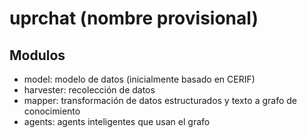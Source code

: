 # uprchat (nombre provisional)

## Modulos

- model: modelo de datos (inicialmente basado en CERIF)
- harvester: recolección de datos
- mapper: transformación de datos estructurados y texto a grafo de conocimiento
- agents: agents inteligentes que usan el grafo

